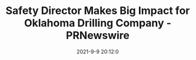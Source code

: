---
"title": "Safety Director Makes Big Impact for Oklahoma Drilling Company - PRNewswire"
"date": "2021-9-9 20:12:0"
"feed_name": "GOOGLENEWS"
"feed_website": "https://news.google.com/search?q=drilling%2Bincident&hl=en-US&gl=US&ceid=US:en"
"feed_rss": "https://news.google.com/rss/search?q=drilling%2Bincident&hl=en-US&gl=US&ceid=US:en"
"link": "https://www.prnewswire.com/news-releases/safety-director-makes-big-impact-for-oklahoma-drilling-company-301372879.html"
"file": "_posts/2021-9-9-20-12-0_GOOGLENEWS_208e6493bc0af232499640c41df245eaf666cd83.md"
"accident": "0"
"drilling": "0"
---